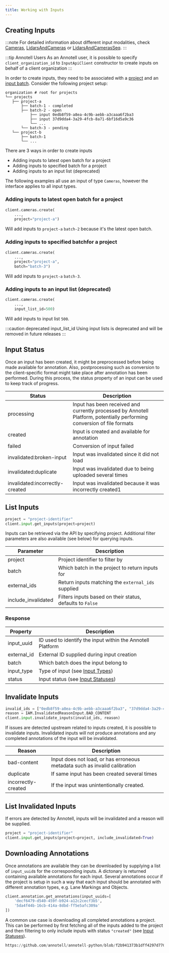 ```yaml
---
title: Working with Inputs
---
```


## Creating Inputs

:::note
For detailed information about different input modalities, check [Cameras](inputs/cameras), [LidarsAndCameras](inputs/lidars_and_cameras) or [LidarsAndCamerasSeq](inputs/lidars_and_cameras_seq).
:::

:::tip Annotell Users
As an Annotell user, it is possible to specify `client_organization_id` to `InputApiClient` constructor to create inputs on behalf of a client organization
:::

In order to create inputs, they need to be associated with a [project](project) and an [input batch](project#batch). Consider the following project setup:

```
organization # root for projects
└── projects
   ├── project-a
       ├── batch-1 - completed
       ├── batch-2 - open
           ├── input 0edb8f59-a8ea-4c9b-aebb-a3caaa6f2ba3
           ├── input 37d9dda4-3a29-4fcb-8a71-6bf16d5a9c36
           └── ...
       └── batch-3 - pending
   └── project-b
       ├── batch-1
       └── ...
```

There are 3 ways in order to create inputs

- Adding inputs to latest open batch for a project
- Adding inputs to specified batch for a project
- Adding inputs to an input list (deprecated)

The following examples all use an input of type `Cameras`, however the interface applies to all input types.

### Adding inputs to latest open batch for a project

```python
client.cameras.create(
    ...,
    project="project-a")
```

Will add inputs to `project-a` `batch-2` because it's the latest open batch.

### Adding inputs to specified batchfor a project

```python
client.cameras.create(
    ...,
    project="project-a",
    batch="batch-3")
```

Will add inputs to `project-a` `batch-3`.

### Adding inputs to an input list (deprecated)

```python
client.cameras.create(
    ...,
    input_list_id=500)
```

Will add inputs to input list `500`.

:::caution deprecated input_list_id
Using input lists is deprecated and will be removed in future releases
:::

## Input Status

Once an input has been created, it might be preprocessed before being made available for annotation. Also, postprocessing such as conversion to the client-specific format might take place after annotation has been performed. During this process, the status property of an input can be used to keep track of progress.

| Status                          | Description                                                                                                             |
| ------------------------------- | ----------------------------------------------------------------------------------------------------------------------- |
| processing                      | Input has been received and currently processed by Annotell Platform, potentially performing conversion of file formats |
| created                         | Input is created and available for annotation                                                                           |
| failed                          | Conversion of input failed                                                                                              |
| invalidated:broken-input        | Input was invalidated since it did not load                                                                             |
| invalidated:duplicate           | Input was invalidated due to being uploaded several times                                                               |
| invalidated:incorrectly-created | Input was invalidated because it was incorrectly created1                                                               |

## List Inputs

```python
project = "project-identifier"
client.input.get_inputs(project=project)
```

Inputs can be retrieved via the API by specifying project. Additional filter parameters are also available (see below) for querying inputs.

| Parameter           | Description                                               |
| ------------------- | --------------------------------------------------------- |
| project             | Project identifier to filter by                           |
| batch               | Which batch in the project to return inputs for           |
| external_ids        | Return inputs matching the `external_ids` supplied        |
| include_invalidated | Filters inputs based on their status, defaults to `False` |

### Response

| Property    | Description                                                |
| ----------- | ---------------------------------------------------------- |
| input_uuid  | ID used to identify the input within the Annotell Platform |
| external_id | External ID supplied during input creation                 |
| batch       | Which batch does the input belong to                       |
| input_type  | Type of input (see [Input Types](../key_concepts.md))      |
| status      | Input status (see [Input Statuses](#input-status))         |

## Invalidate Inputs

```python
invalid_ids = ["0edb8f59-a8ea-4c9b-aebb-a3caaa6f2ba3", "37d9dda4-3a29-4fcb-8a71-6bf16d5a9c36"]
reason = IAM.InvalidatedReasonInput.BAD_CONTENT
client.input.invalidate_inputs(invalid_ids, reason)
```

If issues are detected upstream related to inputs created, it is possible to invalidate inputs.
Invalidated inputs will not produce annotations and any completed annotations of the input will be invalidated.

| Reason              | Description                                                                |
| ------------------- | -------------------------------------------------------------------------- |
| bad-content         | Input does not load, or has erroneous metadata such as invalid calibration |
| duplicate           | If same input has been created several times                               |
| incorrectly-created | If the input was unintentionally created.                                  |

## List Invalidated Inputs

If errors are detected by Annotell, inputs will be invalidated and a reason will be supplied.

```python
project = "project-identifier"
client.input.get_inputs(project=project, include_invalidated=True)
```

## Downloading Annotations

Once annotations are available they can be downloaded by supplying a list of `input_uuid`s for the corresponding inputs. A dictonary is returned containing available annotations for each input. Several annotations occur if the project is setup in such a way that each input should be annotated with different annotation types, e.g. Lane Markings and Objects.

```python
client.annotation.get_annotations(input_uuids=[
    'decf6479-d540-459f-b924-a12c2cecf3b5',
    '5da4f44b-16cb-414a-8dbd-ff5e5afc309a'
])
```

A common use case is downloading all completed annotations a project. This can be performed by first fetching all of the inputs added to the project and then filtering to only include inputs with status `"created"` (see [Input Statuses](#input-status)).

```python reference
https://github.com/annotell/annotell-python/blob/f2b941373b1dff4297d7705ef0f2587eadbca7b3/annotell-input-api/examples/download_annotations.py#L10-L12
```

